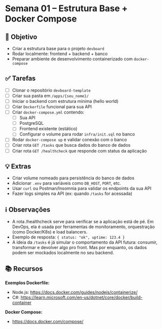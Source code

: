# Semana 01 – Estrutura Base + Docker Compose

## 🎯 Objetivo
- Criar a estrutura base para o projeto `devboard`
- Rodar localmente: frontend + backend + banco
- Preparar ambiente de desenvolvimento containerizado com `docker-compose`

## ✅ Tarefas
- [ ] Clonar o repositório `devboard-template`
- [ ] Criar sua pasta em `/apps/{seu_nome}/`
- [ ] Iniciar o backend com estrutura mínima (hello world)
- [ ] Criar `Dockerfile` funcional para sua API
- [ ] Criar `docker-compose.yml` contendo:
  - [ ] Sua API
  - [ ] PostgreSQL
  - [ ] Frontend existente (estático)
  - [ ] Configurar o volume para rodar `infra/init.sql` no banco
- [ ] Rodar `docker-compose up` e validar conexão com o banco
- [ ] Criar rota `GET /tasks` que busca dados do banco de dados
- [ ] Criar rota `GET /healthcheck` que responde com status da aplicação

## 💡 Extras
- Criar volume nomeado para persistência do banco de dados
- Adicionar `.env` para variáveis como `DB_HOST`, `PORT`, etc.
- Usar `curl` ou Postman/Insomnia para validar os endpoints da sua API
- Fazer logs simples na API (ex: quando `/tasks` for acessada)

## ℹ️ Observações
- A rota /healthcheck serve para verificar se a aplicação está de pé. Em DevOps, ela é usada por ferramentas de monitoramento, orquestração (como Docker/K8s) e load balancers.
-   Exemplo de resposta: `{ status: "ok", uptime: 123.4 }`
- A ideia da `/tasks` é já simular o comportamento da API futura: consumir, transformar e devolver algo pro front. Mas por enquanto, os dados podem ser mockados localmente no seu backend.

## 📚 Recursos
**Exemplos Dockerfile:**
- Node.js: https://docs.docker.com/guides/nodejs/containerize/
- C#: https://learn.microsoft.com/en-us/dotnet/core/docker/build-container

**Docker Compose:**
- https://docs.docker.com/compose/
